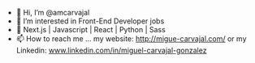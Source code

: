 - 👋 Hi, I’m @amcarvajal
- 👀 I’m interested in  Front-End Developer jobs
- 🌱 Next.js | Javascript | React | Python | Sass
- 📫 How to reach me ... my website: http://migue-carvajal.com/ or my Linkedin: www.linkedin.com/in/miguel-carvajal-gonzalez


